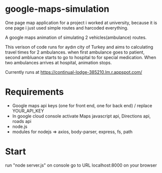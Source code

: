 # google-maps-simulation

One page map application for a project i worked at university, because it is one page i just used simple routes and harcoded everything.

A google maps animation of simulating 2 vehicles(ambulance) routes.

This verison of code runs for aydın city of Turkey and aims to calculating travel times for 2 ambulances. when first ambulance goes to patient, second ambluance starts to go to hospital to for special medication. When two ambulances arrives at hospital, animation stops.

Currently runs at https://continual-lodge-385210.lm.r.appspot.com/

# Requirements

- Google maps api keys (one for front end, one for back end) / replace YOUR_API_KEY
- In google cloud console activate Maps javascript api, Directions api, roads api
- node.js
- modules for nodejs => axios, body-parser, express, fs, path

# Start

run "node server.js" on console
go to URL localhost:8000 on your browser
